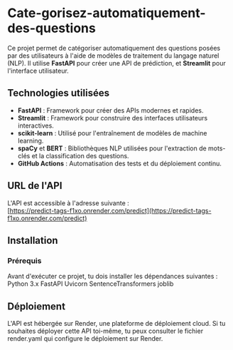 # Cate-gorisez-automatiquement-des-questions
Ce projet permet de catégoriser automatiquement des questions posées par des utilisateurs à l'aide de modèles de traitement du langage naturel (NLP).
Il utilise **FastAPI** pour créer une API de prédiction, et **Streamlit** pour l'interface utilisateur.

## Technologies utilisées
- **FastAPI** : Framework pour créer des APIs modernes et rapides.
- **Streamlit** : Framework pour construire des interfaces utilisateurs interactives.
- **scikit-learn** : Utilisé pour l'entraînement de modèles de machine learning.
- **spaCy** et **BERT** : Bibliothèques NLP utilisées pour l'extraction de mots-clés et la classification des questions.
- **GitHub Actions** : Automatisation des tests et du déploiement continu.

## URL de l'API

L'API est accessible à l'adresse suivante :  
[https://predict-tags-f1xo.onrender.com/predict](https://predict-tags-f1xo.onrender.com/predict)

## Installation

### Prérequis
Avant d'exécuter ce projet, tu dois installer les dépendances suivantes :
Python 3.x
FastAPI
Uvicorn
SentenceTransformers
joblib

## Déploiement
L'API est hébergée sur Render, une plateforme de déploiement cloud. Si tu souhaites déployer cette API toi-même, tu peux consulter le fichier render.yaml qui configure le déploiement sur Render.
